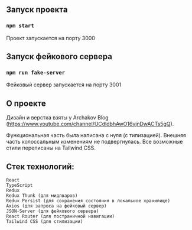 
## Запуск проекта

### `npm start`

Проект запускается на порту 3000

## Запуск фейкового сервера

### `npm run fake-server`

Фейковый сервер запускается на порту 3001


## О проекте

Дизайн и верстка взяты у Archakov Blog (https://www.youtube.com/channel/UCdldbhAwO16vjnDwACTs5gQ).

Функциональная часть была написана с нуля (с типизацией). Внешняя часть колоссальным изменениям не подвергнулась. Все возможные стили переписаны на Tailwind CSS.

## Стек технологий:
    React
    TypeScript
    Redux
    Redux Thunk (для мидлваров)
    Redux Persist (для сохранения состояния в локальное хранилище)
    Axios (для запроса на фейковый сервер)
    JSON-Server (для фейкового сервера)
    React Router (для постраничной навигации)
    Tailwind CSS (для стилизации)
    
